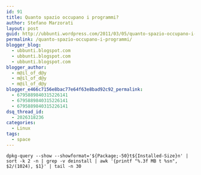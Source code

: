 ```yaml
---
id: 91
title: Quanto spazio occupano i programmi?
author: Stefano Marzorati
layout: post
guid: http://ubbunti.wordpress.com/2011/03/05/quanto-spazio-occupano-i-programmi
permalink: /quanto-spazio-occupano-i-programmi/
blogger_blog:
  - ubbunti.blogspot.com
  - ubbunti.blogspot.com
  - ubbunti.blogspot.com
blogger_author:
  - m@il_of_d@y
  - m@il_of_d@y
  - m@il_of_d@y
blogger_e466c7156e8bac77e64f63e8bad92c92_permalink:
  - 6795889840315226141
  - 6795889840315226141
  - 6795889840315226141
dsq_thread_id:
  - 2026318236
categories:
  - Linux
tags:
  - space
---
```

`dpkg-query --show --showformat='${Package;-50}t${Installed-Size}n' | sort -k 2 -n | grep -v deinstall | awk '{printf "%.3f MB t %sn", $2/(1024), $1}' | tail -n 30`